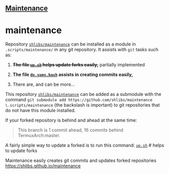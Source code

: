 ## [Maintenance](https://shlibs.github.io/maintenance/) 

# maintenance

Repository [`shlibs/maintenance`](https://github.com/shlibs/maintenance) can be installed as a module in `.scripts/maintenance/` in any git repository.  It assists with `git` tasks such as:

1) ~~**The file [`up.sh`](https://github.com/shlibs/maintenance/blob/master/upr.sh) helps update forks easily,**~~  partially implemented

2) **The file [`do.sums.bash`](https://github.com/shlibs/maintenance/blob/master/do.sums.bash) assists in creating commits easily,**

3) There are, and can be more...

This repository [`shlibs/maintenance`](https://github.com/shlibs/maintenance) can be added as a submodule with the command `git submodule add https://github.com/shlibs/maintenance \.scripts/maintenance` (the backslash is important) to git repositories that do not have this module installed.

If your forked repository is behind and ahead at the same time:
> This branch is 1 commit ahead, 16 commits behind TermuxArch:master.

A fairly simple way to update a forked is to run this command:
[`up.sh`](https://github.com/shlibs/maintenance/blob/master/upr.sh) # helps to update forks

Maintenance easily creates git commits and updates forked repositories https://shlibs.github.io/maintenance
<!--maintenance README.md OEF-->
